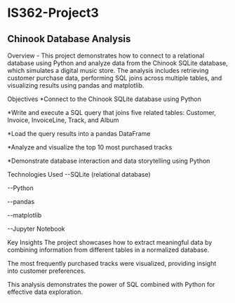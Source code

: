 # IS362-Project3

## Chinook Database Analysis

Overview - This project demonstrates how to connect to a relational database using Python and analyze data from the Chinook SQLite database, which simulates a digital music store. The analysis includes retrieving customer purchase data, performing SQL joins across multiple tables, and visualizing results using pandas and matplotlib.

Objectives
*Connect to the Chinook SQLite database using Python

*Write and execute a SQL query that joins five related tables: Customer, Invoice, InvoiceLine, Track, and Album

*Load the query results into a pandas DataFrame

*Analyze and visualize the top 10 most purchased tracks

*Demonstrate database interaction and data storytelling using Python

Technologies Used
--SQLite (relational database)

--Python

--pandas

--matplotlib

--Jupyter Notebook

Key Insights 
The project showcases how to extract meaningful data by combining information from different tables in a normalized database.

The most frequently purchased tracks were visualized, providing insight into customer preferences.

This analysis demonstrates the power of SQL combined with Python for effective data exploration.
